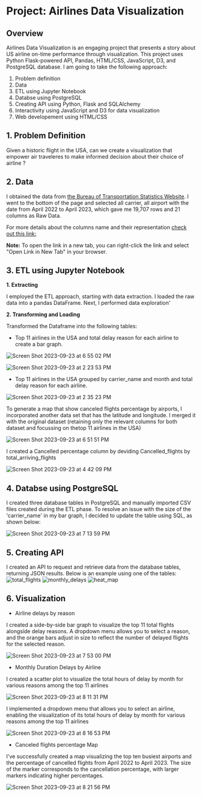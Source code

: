 # Project: Airlines Data Visualization

## Overview
Airlines Data Visualization is an engaging project that presents a story about US airline on-time performance through visualization. 
This project uses Python Flask-powered API, Pandas, HTML/CSS, JavaScript, D3, and PostgreSQL database. I am going to take the following approach:
  1. Problem definition
  2. Data
  3. ETL using Jupyter Notebook
  4. Databse using PostgreSQL
  5. Creating API using Python, Flask and SQLAlchemy
  6. Interactivity using JavaScript and D3 for data visualization
  7. Web developement using HTML/CSS

## 1. Problem Definition
Given a historic flight in the USA, can we create a visualization that empower air traveleres to make informed decision about their choice of airline ?

## 2. Data
I obtained the data from [the Bureau of Transportation Statistics Website](https://www.transtats.bts.gov/OT_Delay/OT_DelayCause1.asp).
I went to the bottom of the page and selected all carrier, all airport with the date from April 2022 to April 2023, which gave me 19,707 rows and 21 columns as Raw Data.

For more details about the columns name and their representation [check out this link:](https://www.openintro.org/data/index.php?data=airline_delay)

**Note:** To open the link in a new tab, you can right-click the link and select "Open Link in New Tab" in your browser.

## 3. ETL using Jupyter Notebook
**1. Extracting** 

I employed the ETL approach, starting with data extraction. I loaded the raw data into a pandas DataFrame.
Next, I performed data exploration'

**2. Transforming and Loading** 

Transformed the Dataframe into the following tables:

* Top 11 airlines in the USA and total delay reason for each airline to create a bar graph.

![Screen Shot 2023-09-23 at 6 55 02 PM](https://github.com/dilqvl62/Choose_your_flight/assets/107519883/664ba53b-881f-49a9-97e0-cd41549d6e84)


![Screen Shot 2023-09-23 at 2 23 53 PM](https://github.com/dilqvl62/Choose_your_flight/assets/107519883/9ba6d9ec-e266-4714-80be-32b65c9a6b4d)

* Top 11 airlines in the USA grouped by carrier_name and month and total delay reason for each airline.

![Screen Shot 2023-09-23 at 2 35 23 PM](https://github.com/dilqvl62/Choose_your_flight/assets/107519883/846e5f25-caae-4d47-a400-ef85d89c0369)

To generate a map that show canceled flights percentage by airports, I incorporated another data set that has the latitude and longitude. I merged it with the original dataset (retaining only the relevant columns for both dataset and focussing on thetop 11 airlines in the USA)

![Screen Shot 2023-09-23 at 6 51 51 PM](https://github.com/dilqvl62/Choose_your_flight/assets/107519883/f6d35d9a-4b19-45ec-bd7c-d582a9afb895)


I created a Cancelled percentage column by deviding Cancelled_flights by total_arriving_flights 

![Screen Shot 2023-09-23 at 4 42 09 PM](https://github.com/dilqvl62/Choose_your_flight/assets/107519883/b8dcebad-b38c-41c1-b6ac-c2880b03c9f9)

## 4. Databse using PostgreSQL
I created three database tables in PostgreSQL and manually imported CSV files created during the ETL phase. To resolve an issue with the size of the 'carrier_name' in my bar graph, I decided to update the table using SQL, as shown below:

![Screen Shot 2023-09-23 at 7 13 59 PM](https://github.com/dilqvl62/Choose_your_flight/assets/107519883/e51e4ab9-ea8f-4c93-8f21-35927bbd3e47)

## 5. Creating API
I created an API to request and retrieve data from the database tables, returning JSON results. Below is an example using one of the tables:
![total_flights](https://github.com/dilqvl62/Airlines_Data_Visualization/assets/107519883/b3e348a2-5d38-44fe-9452-dc698d9f6c03) ![monthly_delays](https://github.com/dilqvl62/Airlines_Data_Visualization/assets/107519883/69e1004f-8ce0-4db1-9116-28ce711ef668)
![heat_map](https://github.com/dilqvl62/Airlines_Data_Visualization/assets/107519883/907fce6c-3323-43fc-9b5a-37783519656e)


## 6. Visualization 

* Airline delays by reason
  
I created a side-by-side bar graph to visualize the top 11 total flights alongside delay reasons. A dropdown menu allows you to select a reason, and the orange bars adjust in size to reflect the number of delayed flights for the selected reason.

![Screen Shot 2023-09-23 at 7 53 00 PM](https://github.com/dilqvl62/Choose_your_flight/assets/107519883/59bfff1d-e2df-4645-b36d-8c9dcb8fbbfa)

* Monthly Duration Delays by Airline

I created a scatter plot to visualize the total hours of delay by month for various reasons among the top 11 airlines

![Screen Shot 2023-09-23 at 8 11 31 PM](https://github.com/dilqvl62/Choose_your_flight/assets/107519883/cd65ad6c-90f1-41e8-8b9a-fa94aaf82293)

I implemented a dropdown menu that allows you to select an airline, enabling the visualization of its total hours of delay by month for various reasons among the top 11 airlines

![Screen Shot 2023-09-23 at 8 16 53 PM](https://github.com/dilqvl62/Choose_your_flight/assets/107519883/d2a9645c-16c8-4f6a-8c1a-1d8dc43f7747)

* Canceled flights percentage Map

I've successfully created a map visualizing the top ten busiest airports and the percentage of cancelled flights from April 2022 to April 2023. The size of the marker corresponds to the cancellation percentage, with larger markers indicating higher percentages.


![Screen Shot 2023-09-23 at 8 21 56 PM](https://github.com/dilqvl62/Choose_your_flight/assets/107519883/6c8309c0-6504-4e02-a97c-8097ef7f66cc)


  

  




